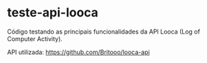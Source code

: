 # teste-api-looca
Código testando as principais funcionalidades da API Looca (Log of Computer Activity).

API utilizada: https://github.com/Britooo/looca-api
